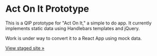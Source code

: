 # Act On It Prototype



This is a QIP prototype for "Act On It," a simple to do app. It currently implements static data using Handlebars templates and jQuery.

Work is under way to convert it to a React App using mock data.

[View staged site &raquo;]()

